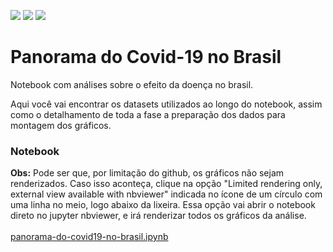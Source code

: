 <a href="https://www.linkedin.com/in/fabiocamposgp/" target="blank"><img src="https://img.shields.io/badge/Author-Fabio%20Campos-green" /></a> <img src="https://img.shields.io/badge/python-3.7%2B-blue" /> <img src="https://img.shields.io/badge/jupyter-notebook-orange" />

# Panorama do Covid-19 no Brasil
Notebook com análises sobre o efeito da doença no brasil.

Aqui você vai encontrar os datasets utilizados ao longo do notebook, assim como o detalhamento de toda a fase a preparação dos dados para 
montagem dos gráficos.

<h3>Notebook</h3>
<b>Obs:</b> Pode ser que, por limitação do github, os gráficos não sejam renderizados. Caso isso aconteça, clique na opção "Limited rendering only, external view available with nbviewer" indicada no ícone de um círculo com uma linha no meio, logo abaixo da lixeira. Essa opção vai abrir o notebook direto no jupyter nbviewer, e irá renderizar todos os gráficos da análise.
<br><br>
<a href="https://github.com/fcampos300/covid19/blob/master/panorama-do-covid19-no-brasil.ipynb">panorama-do-covid19-no-brasil.ipynb</a>
